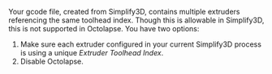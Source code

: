 Your gcode file, created from Simplify3D, contains multiple extruders referencing the same toolhead index.  Though this is allowable in Simplify3D, this is not supported in Octolapse.  You have two options:

1.  Make sure each extruder configured in your current Simplify3D process is using a unique *Extruder Toolhead Index*.
2.  Disable Octolapse.
